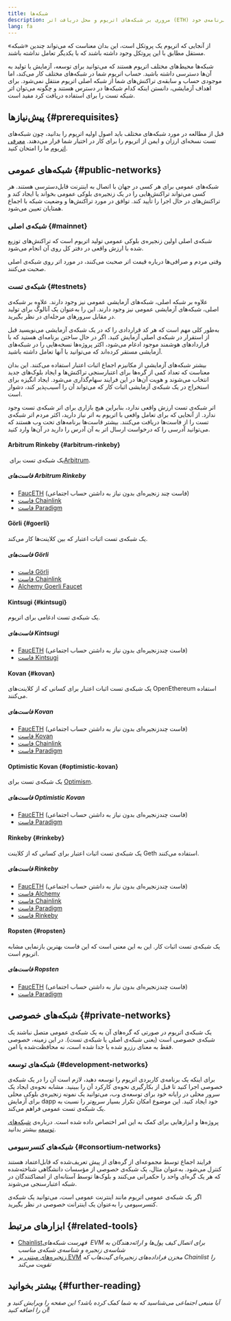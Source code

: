 ```yaml
---
title: شبکه‌ها
description: مروری بر شبکه‌های اتریوم و محل دریافت اتر (ETH) شبکه‌ی تست برای آزمایش برنامه‌ی خود.
lang: fa
---
```


از آنجایی که اتریوم یک پروتکل است، این بدان معناست که می‌تواند چندین «شبکه» مستقل مطابق با این پروتکل وجود داشته باشند که با یکدیگر تعامل نداشته باشند.

شبکه‌ها محیط‌های مختلف اتریوم هستند که می‌توانید برای توسعه، آزمایش یا تولید به آن‌ها دسترسی داشته باشید. حساب اتریوم شما در شبکه‌های مختلف کار می‌کند، اما موجودی حساب و سابقه‌ی تراکنش‌های شما از شبکه اصلی اتریوم منتقل نمی‌شود. برای اهداف آزمایشی، دانستن اینکه کدام شبکه‌ها در دسترس هستند و چگونه می‌توان اتر شبکه تست را برای استفاده دریافت کرد مفید است.

## پیش‌نیازها {#prerequisites}

قبل از مطالعه در مورد شبکه‌های مختلف باید اصول اولیه اتریوم را بدانید، چون شبکه‌های تست نسخه‌ای ارزان و ایمن از اتریوم را برای کار در اختیار شما قرار می‌دهند. [معرفی اتریوم](/developers/docs/intro-to-ethereum/) ما را امتحان کنید.

## شبکه‌های عمومی {#public-networks}

شبکه‌های عمومی برای هر کسی در جهان با اتصال به اینترنت قابل‌دسترسی هستند. هر کسی می‌تواند تراکنش‌هایی را در یک زنجیره‌ی بلوکی عمومی بخواند یا ایجاد کند و تراکنش‌های در حال اجرا را تأیید کند. توافق در مورد تراکنش‌ها و وضعیت شبکه با اجماع همتایان تعیین می‌شود.

### شبکه‌ی اصلی {#mainnet}

شبکه‌ی اصلی اولین زنجیره‌ی بلوکی عمومی تولید اتریوم است که تراکنش‌های توزیع شده با ارزش واقعی در دفتر کل روی آن انجام می‌شود.

وقتی مردم و صرافی‌ها درباره قیمت اتر صحبت می‌کنند، در مورد اتر روی شبکه‌ی اصلی صحبت می‌کنند.

### شبکه‌ی تست {#testnets}

علاوه بر شبکه اصلی، شبکه‌های آزمایشی عمومی نیز وجود دارند. علاوه بر شبکه‌ی اصلی، شبکه‌های آزمایشی عمومی نیز وجود دارند. این را به‌عنوان یک آنالوگ برای تولید در مقابل سرورهای مرحله‌ای در نظر بگیرید.

به‌طور کلی مهم است که هر کد قراردادی را که در یک شبکه‌ی آزمایشی می‌نویسید قبل از استقرار در شبکه‌ی اصلی آزمایش کنید. اگر در حال ساختن برنامه‌ای هستید که با قراردادهای هوشمند موجود ادغام می‌شود، اکثر پروژه‌ها نسخه‌هایی را در شبکه‌های آزمایشی مستقر کرده‌اند که می‌توانید با آنها تعامل داشته باشید.

بیشتر شبکه‌های آزمایشی از مکانیزم اجماع اثبات اعتبار استفاده می‌کنند. این بدان معناست که تعداد کمی از گره‌ها برای اعتبارسنجی تراکنش‌ها و ایجاد بلوک‌های جدید انتخاب می‌شوند و هویت آن‌ها در این فرایند سهام‌گذاری می‌شود. ایجاد انگیزه برای استخراج در یک شبکه‌ی آزمایشی اثبات کار که می‌تواند آن را آسیب‌پذیر کند، دشوار است.

اتر شبکه‌ی تست ارزش واقعی ندارد، بنابراین هیچ بازاری برای اتر شبکه‌ی تست وجود ندارد. از آنجایی که برای تعامل واقعی با اتریوم به اتر نیاز دارید، اکثر مردم اتر شبکه‌ی تست را از فاست‌ها دریافت می‌کنند. بیشتر فاست‌ها برنامه‌های تحت وب هستند که می‌توانید آدرسی را که درخواست ارسال اتر به آن آدرس را دارید در آن‌ها وارد کنید.

#### Arbitrum Rinkeby {#arbitrum-rinkeby}

یک شبکه‌ی تست برای [‏Arbitrum‏](https://arbitrum.io/).

##### فاست‌های Arbitrum Rinkeby

- [FaucETH](https://fauceth.komputing.org) (فاست چند زنجیره‌ای بدون نیاز به داشتن حساب اجتماعی)
- [فاست Chainlink](https://faucets.chain.link/)
- [فاست Paradigm](https://faucet.paradigm.xyz/)

#### Görli {#goerli}

یک شبکه‌ی تست اثبات اعتبار که بین کلاینت‌ها کار می‌کند.

##### فاست‌های Görli

- [فاست Görli](https://faucet.goerli.mudit.blog/)
- [فاست Chainlink](https://faucets.chain.link/)
- [Alchemy Goerli Faucet](https://goerlifaucet.com/)

#### Kintsugi {#kintsugi}

یک شبکه‌ی تست ادغامی برای اتریوم.

##### فاست‌های Kintsugi

- [FaucETH](https://fauceth.komputing.org) (فاست چندزنجیره‌ای بدون نیاز به داشتن حساب اجتماعی)
- [فاست‌ Kintsugi](https://faucet.kintsugi.themerge.dev/)

#### Kovan {#kovan}

یک شبکه‌ی تست اثبات اعتبار برای کسانی که از کلاینت‌های OpenEthereum استفاده می‌کنند.

##### فاست‌های Kovan

- [FaucETH](https://fauceth.komputing.org) (فاست چندزنجیره‌ای بدون نیاز به داشتن حساب اجتماعی)
- [فاست Kovan](https://faucet.kovan.network/)
- [فاست Chainlink](https://faucets.chain.link/)
- [فاست Paradigm](https://faucet.paradigm.xyz/)

#### Optimistic Kovan {#optimistic-kovan}

یک شبکه‌ی تست برای [Optimism](https://www.optimism.io/).

##### فاست‌های Optimistic Kovan

- [FaucETH](https://fauceth.komputing.org) (فاست چندزنجیره‌ای بدون نیاز به داشتن حساب اجتماعی)
- [فاست Paradigm](https://faucet.paradigm.xyz/)

#### Rinkeby {#rinkeby}

یک شبکه‌ی تست اثبات اعتبار برای کسانی که از کلاینت Geth استفاده می‌کنند.

##### فاست‌های Rinkeby

- [FaucETH](https://fauceth.komputing.org) (فاست چندزنجیره‌ای بدون نیاز به داشتن حساب اجتماعی)
- [فاست Alchemy](https://RinkebyFaucet.com)
- [فاست Chainlink](https://faucets.chain.link/)
- [فاست Paradigm](https://faucet.paradigm.xyz/)
- [فاست Rinkeby](https://faucet.rinkeby.io/)

#### Ropsten {#ropsten}

یک شبکه‌ی تست اثبات کار. این به این معنی است که این فاست بهترین بازنمایی مشابه اتریوم است.

##### فاست‌های Ropsten

- [FaucETH](https://fauceth.komputing.org) (فاست چندزنجیره‌ای بدون نیاز به داشتن حساب اجتماعی)
- [فاست Paradigm](https://faucet.paradigm.xyz/)

## شبکه‌های خصوصی {#private-networks}

یک شبکه‌ی اتریوم در صورتی که گره‌های آن به یک شبکه‌ی عمومی متصل نباشند یک شبکه‌ی خصوصی است (یعنی شبکه‌ی اصلی یا شبکه‌ی تست). در این زمینه، خصوصی فقط به معنای رزرو شده یا جدا شده است، نه محافظت‌شده یا امن.

### شبکه‌های توسعه {#development-networks}

برای اینکه یک برنامه‌ی کاربردی اتریوم را توسعه دهید، لازم است آن را در یک شبکه‌ی خصوصی اجرا کنید تا قبل از بکارگیری نحوه‌ی کارکرد آن را ببینید. مشابه نحوه‌ی ایجاد یک سرور محلی در رایانه خود برای توسعه‌ی وب، می‌توانید یک نمونه زنجیره‌ی بلوکی محلی برای آزمایش dapp خود ایجاد کنید. این موضوع امکان تکرار بسیار سریع‌تر را نسبت به یک شبکه‌ی تست عمومی فراهم می‌کند.

پروژه‌ها و ابزارهایی برای کمک به این امر اختصاص داده شده است. درباره‌ی [شبکه‌های توسعه](/developers/docs/development-networks/) بیشتر بدانید.

### شبکه‌های کنسرسیومی {#consortium-networks}

فرایند اجماع توسط مجموعه‌ای از گره‌های از پیش تعریف‌شده که قابل‌اعتماد هستند کنترل می‌شود. به‌عنوان مثال، یک شبکه‌ی خصوصی از مؤسسات دانشگاهی شناخته‌شده که هر یک گره‌ای واحد را حکمرانی می‌کنند و بلوک‌ها توسط آستانه‌ای از امضاکنندگان در شبکه اعتبارسنجی می‌شوند.

اگر یک شبکه‌ی عمومی اتریوم مانند اینترنت عمومی است، می‌توانید یک شبکه‌ی کنسرسیومی را به‌عنوان یک اینترانت خصوصی در نظر بگیرید.

## ابزارهای مرتبط {#related-tools}

- [‏Chainlist‏](https://chainlist.org/) _فهرست شبکه‌های EVM برای اتصال کیف پول‌ها و ارائه‌دهندگان به شناسه‌ی زنجیره و شناسه‌ی شبکه‌ی مناسب_
- [زنجیره‌های مبتنی بر EVM](https://github.com/ethereum-lists/chains) _مخزن فراداده‌های زنجیره‌ای گیت‌هاب که Chainlist را تقویت می‌کند_

## بیشتر بخوانید {#further-reading}

_آیا منبعی اجتماعی می‌شناسید که به شما کمک کرده باشد؟ این صفحه را ویرایش کنید و آن را اضافه کنید!_
